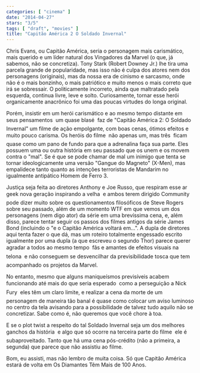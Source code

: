 ```yaml
---
categories: [ "cinema" ]
date: "2014-04-27"
stars: "3/5"
tags: [ "draft", "movies" ]
title: "Capitão América 2 O Soldado Invernal"
---
```

Chris Evans, ou Capitão América, seria o personagem mais carismático,
mais querido e um líder natural dos Vingadores da Marvel (o que, já
sabemos, não se concretiza). Tony Stark (Robert Downey Jr.) lhe tira
uma parcela grande de popularidade, mas isso não é culpa dos atores
nem dos personagens (originais), mas da nossa era de cinismo e sarcasmo,
onde não é o mais bonzinho, o mais patriótico e muito menos o mais
correto que irá se sobressair. O politicamente incorreto, ainda que
maltratado pela esquerda, continua livre, leve e solto. Curiosamente,
tornar esse herói organicamente anacrônico foi uma das poucas virtudes
do longa original.

Porém, insistir em um herói carismático e ao mesmo tempo distante em
seus pensamentos  um quase blasé  faz de "Capitão América 2: O
Soldado Invernal" um filme de ação empolgante, com boas cenas, ótimos
efeitos e muito pouco carisma. Os heróis do filme  não apenas um,
mas três  ficam quase como um pano de fundo para que a adrenalina
faça sua parte. Eles possuem uma ou outra história em seu passado
que os unem e os movem contra o "mal". Se é que se pode chamar de mal
um inimigo que tenta se tornar ideologicamente uma versão "Gangue do
Magneto" (X-Men), mas empalidece tanto quanto as intenções terroristas
de Mandarim no igualmente antipático Homem de Ferro 3.

Justiça seja feita ao diretores Anthony e Joe Russo, que respiram esse
ar geek nova geração inspirando a velha  e ambos terem dirigido
Community pode dizer muito sobre os questionamentos filosóficos de
Steve Rogers sobre seu passado, além de um momento WTF em que vemos
um dos personagens (nem digo ator) da série em uma brevíssima cena,
e, além disso, parece tentar seguir os passos dos filmes antigos da
série James Bond (incluindo o "e o Capitão América voltará em...". A
dupla de diretores aqui tenta fazer o que dá, mas um roteiro totalmente
engessado escrito igualmente por uma dupla (a que escreveu o segundo Thor)
parece querer agradar a todos ao mesmo tempo  fãs e amantes de efeitos
visuais na telona  e não conseguem se desvencilhar da previsibilidade
tosca que tem acompanhado os projetos da Marvel.

No entanto, mesmo que alguns maniqueísmos previsíveis acabem funcionando
até mais do que seria esperado  como a perseguição a Nick Fury 
eles têm um claro limite, e realizar a cena da morte de um personagem
de maneira tão banal é quase como colocar um aviso luminoso no centro
da tela avisando para a possibilidade de talvez tudo aquilo não se
concretizar. Sabe como é, não queremos que você chore à toa.

E se o plot twist a respeito do tal Soldado Invernal seja um dos melhores
ganchos da história  e algo que só ocorre na terceira parte do
filme  ele é subaproveitado. Tanto que há uma cena pós-crédito
(não a primeira, a segunda) que parece que não assistiu ao filme.

Bom, eu assisti, mas não lembro de muita coisa. Só que Capitão América
estará de volta em Os Diamantes Têm Mais de 100 Anos.
